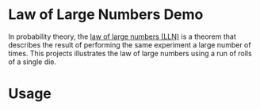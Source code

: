 # Law of Large Numbers Demo

In probability theory, the [law of large numbers (LLN)](https://en.wikipedia.org/wiki/Law_of_large_numbers) is a theorem that describes the result of performing the same experiment a large number of times. This projects illustrates the law of large numbers using a run of rolls of a single die.

# Usage

